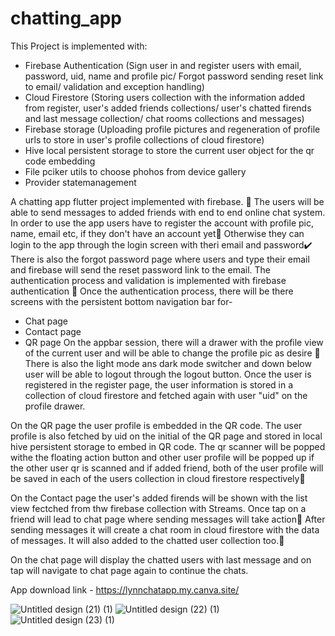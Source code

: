 # chatting_app

This Project is implemented with:
 - Firebase Authentication (Sign user in and register users with email, password, uid, name and profile pic/ Forgot password sending reset link to email/ validation and exception handling)
 - Cloud Firestore (Storing users collection with the information added from register, user's added friends collections/ user's chatted firends and last message collection/ chat rooms collections and messages)
 - Firebase storage (Uploading profile pictures and regeneration of profile urls to store in user's profile collections of cloud firestore)
 - Hive local persistent storage to store the current user object for the qr code embedding
 - File pciker utils to choose phohos from device gallery
 - Provider statemanagement

A chatting app flutter project implemented with firebase. 💬  The users will be able to send messages to added friends with end to end online chat system. In order to use the app users have to register the account with profile pic, name, email etc, if they don't have an account yet🙋 Otherwise they can login to the app through the login screen with theri email and password✔️ There is also the forgot password page where users and type their email and firebase will send the reset password link to the email. The authentication process and validation is implemented with firebase authentication 💯
Once the authentication process, there will be there screens with the persistent bottom navigation bar for- 
 - Chat page
 - Contact page 
 - QR page
On the appbar session, there will a drawer with the profile view of the current user and will be able to change the profile pic as desire 👤 There is also the light mode ans dark mode switcher and down below user will be able to logout through the logout button. Once the user is registered in the register page, the user information is stored in a collection of cloud firestore and fetched again with user "uid" on the profile drawer.

On the QR page the user profile is embedded in the QR code. The user profile is also fetched by uid on the initial of the QR page and stored in local hive persistent storage to embed in QR code. The qr scanner will be popped withe the floating action button and other user profile will be popped up if the other user qr is scanned and if added friend, both of the user profile will be saved in each of the users collection in cloud firestore respectively🎯

On the Contact page the user's added firends will be shown with the list view fectched from thw firebase collection with Streams. Once tap on a friend will lead to chat page where sending messages will take action📱 After sending messages it will create a chat room in cloud firestore with the data of messages. It will also added to the chatted user collection too.📌

On the chat page will display the chatted users with last message and on tap will navigate to chat page again to continue the chats.

App download link - https://lynnchatapp.my.canva.site/

![Untitled design (21) (1)](https://github.com/LyNNxMooon/Chatting-App/assets/112456534/b02a1fe4-1300-430c-9ffb-72717ad543c8)
![Untitled design (22) (1)](https://github.com/LyNNxMooon/Chatting-App/assets/112456534/3bb4b0d8-afda-4be2-af46-0382a30b2d12)
![Untitled design (23) (1)](https://github.com/LyNNxMooon/Chatting-App/assets/112456534/a1db3e65-fb10-487d-b144-3e393794d9a4)
